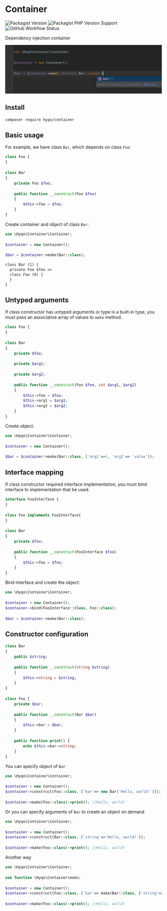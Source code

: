 # Container

![Packagist Version](https://img.shields.io/packagist/v/hyqo/container?style=flat-square)
![Packagist PHP Version Support](https://img.shields.io/packagist/php-v/hyqo/container?style=flat-square)
![GitHub Workflow Status](https://img.shields.io/github/workflow/status/hyqo/container/run-tests?style=flat-square)

Dependency injection container

<img alt="example" src="https://raw.githubusercontent.com/hyqo/assets/master/container/example.png" width="583">

## Install

```sh
composer require hyqo/container
```

## Basic usage

For example, we have class `Bar`, which depends on class `Foo`:

```php
class Foo {
}

class Bar
{
    private Foo $foo;

    public function __construct(Foo $foo)
    {
        $this->foo = $foo;
    }
}
```

Create container and object of class `Bar`:

```php
use \Hyqo\Container\Container;

$container = new Container();

$bar = $container->make(Bar::class);
```

```text
class Bar (1) {
  private Foo $foo =>
  class Foo (0) {
  }
}
```

## Untyped arguments

If class constructor has untyped arguments or type is a built-in type, you must pass an associative array of values
to `make` method.

```php
class Foo {
}

class Bar
{
    private $foo;

    private $arg1;

    private $arg2;

    public function __construct(Foo $foo, int $arg1, $arg2)
    {
        $this->foo = $foo;
        $this->arg1 = $arg1;
        $this->arg2 = $arg2;
    }
}
```

Create object:

```php
use \Hyqo\Container\Container;

$container = new Container();

$bar = $container->make(Bar::class, ['arg1'=>1, 'arg2'=> 'value']);
```

## Interface mapping

If class constructor required interface implementation, you must bind interface to implementation that be used.

```php
interface FooInterface {
}

class Foo implements FooInterface{
}

class Bar
{
    private $foo;

    public function __construct(FooInterface $foo)
    {
        $this->foo = $foo;
    }
}
```

Bind interface and create the object:

```php
use \Hyqo\Container\Container;

$container = new Container();
$container->bind(FooInterface::class, Foo::class);

$bar = $container->make(Bar::class);
```

## Constructor configuration

```php
class Bar
{
    public $string;

    public function __construct(string $string)
    {
        $this->string = $string;
    }
}

class Foo {
    private $bar;

    public function __construct(Bar $bar)
    {
        $this->bar = $bar;
    }
    
    public function print() {
        echo $this->bar->string;
    }
}
```

You can specify object of `Bar`

```php
use \Hyqo\Container\Container;

$container = new Container();
$container->construct(Foo::class, ['bar'=> new Bar('Hello, world!')]);

$container->make(Foo::class)->print(); //Hello, world!
```

Or you can specify arguments of `Bar` to create an object on demand

```php
use \Hyqo\Container\Container;

$container = new Container();
$container->construct(Bar::class, ['string'=>'Hello, world!']);

$container->make(Foo::class)->print(); //Hello, world!
```

Another way

```php
use \Hyqo\Container\Container;

use function \Hyqo\Container\make;

$container = new Container();
$container->construct(Foo::class, ['bar'=> make(Bar::class, ['string'=>'Hello, world!')])]);

$container->make(Foo::class)->print(); //Hello, world!
```
